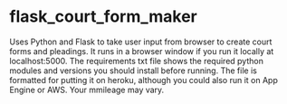 # flask_court_form_maker
Uses Python and Flask to take user input from browser to create court forms and pleadings. It runs in a browser window if you
run it locally at localhost:5000. The requirements txt file shows the required python modules and versions you should install
before running. The file is formatted for putting it on heroku, although you could also run it on App Engine or AWS. Your
mmileage may vary.
